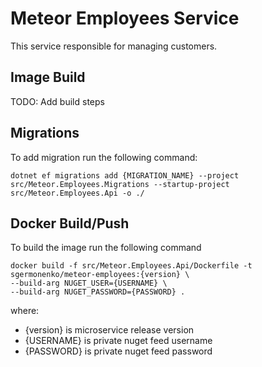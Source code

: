 ﻿# Meteor Employees Service

This service responsible for managing customers.

## Image Build

TODO: Add build steps

## Migrations

To add migration run the following command:
```shell
dotnet ef migrations add {MIGRATION_NAME} --project src/Meteor.Employees.Migrations --startup-project src/Meteor.Employees.Api -o ./
```

## Docker Build/Push

To build the image run the following command
```shell
docker build -f src/Meteor.Employees.Api/Dockerfile -t sgermonenko/meteor-employees:{version} \
--build-arg NUGET_USER={USERNAME} \ 
--build-arg NUGET_PASSWORD={PASSWORD} .
```
where:
- {version} is microservice release version
- {USERNAME} is private nuget feed username
- {PASSWORD} is private nuget feed password
